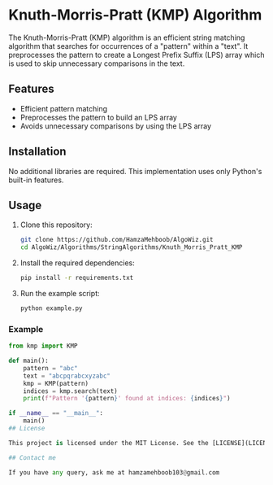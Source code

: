 # Knuth-Morris-Pratt (KMP) Algorithm

The Knuth-Morris-Pratt (KMP) algorithm is an efficient string matching algorithm that searches for occurrences of a "pattern" within a "text". It preprocesses the pattern to create a Longest Prefix Suffix (LPS) array which is used to skip unnecessary comparisons in the text.

## Features

- Efficient pattern matching
- Preprocesses the pattern to build an LPS array
- Avoids unnecessary comparisons by using the LPS array

## Installation

No additional libraries are required. This implementation uses only Python's built-in features.

## Usage

1. Clone this repository:

    ```bash
    git clone https://github.com/HamzaMehboob/AlgoWiz.git
    cd AlgoWiz/Algorithms/StringAlgorithms/Knuth_Morris_Pratt_KMP
    ```

2. Install the required dependencies:

    ```bash
    pip install -r requirements.txt
    ```

3. Run the example script:

    ```bash
    python example.py
    ```

### Example

```python
from kmp import KMP

def main():
    pattern = "abc"
    text = "abcpqrabcxyzabc"
    kmp = KMP(pattern)
    indices = kmp.search(text)
    print(f"Pattern '{pattern}' found at indices: {indices}")

if __name__ == "__main__":
    main()
## License

This project is licensed under the MIT License. See the [LICENSE](LICENSE) file for details.

## Contact me

If you have any query, ask me at hamzamehboob103@gmail.com